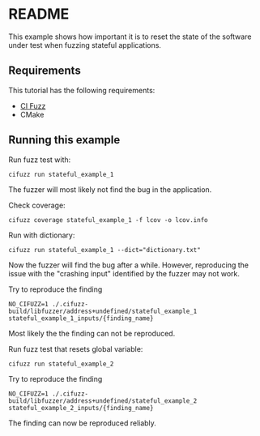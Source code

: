 # README

This example shows how important it is to reset the state of the software under test when fuzzing stateful applications.

## Requirements
This tutorial has the following requirements:
- [CI Fuzz](https://github.com/CodeIntelligenceTesting/cifuzz)
- CMake

## Running this example

Run fuzz test with:
```
cifuzz run stateful_example_1
```
The fuzzer will most likely not find the bug in the application.

Check coverage:
```
cifuzz coverage stateful_example_1 -f lcov -o lcov.info
```

Run with dictionary:
```
cifuzz run stateful_example_1 --dict="dictionary.txt"
```
Now the fuzzer will find the bug after a while. However, reproducing the issue with the "crashing input" identified by the fuzzer may not work.

Try to reproduce the finding
```
NO_CIFUZZ=1 ./.cifuzz-build/libfuzzer/address+undefined/stateful_example_1 stateful_example_1_inputs/{finding_name}
```
Most likely the the finding can not be reproduced.

Run fuzz test that resets global variable:
```
cifuzz run stateful_example_2
```

Try to reproduce the finding
```
NO_CIFUZZ=1 ./.cifuzz-build/libfuzzer/address+undefined/stateful_example_2 stateful_example_2_inputs/{finding_name}
```
The finding can now be reproduced reliably.